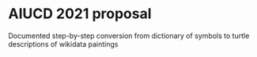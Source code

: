 # AIUCD 2021 proposal
Documented step-by-step conversion from dictionary of symbols to turtle descriptions of wikidata paintings
